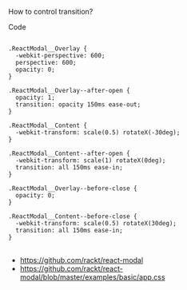 How to control transition?

Code

<pre>
<code>
.ReactModal__Overlay {
  -webkit-perspective: 600;
  perspective: 600;
  opacity: 0;
}

.ReactModal__Overlay--after-open {
  opacity: 1;
  transition: opacity 150ms ease-out;
}

.ReactModal__Content {
  -webkit-transform: scale(0.5) rotateX(-30deg);
}

.ReactModal__Content--after-open {
  -webkit-transform: scale(1) rotateX(0deg);
  transition: all 150ms ease-in;
}

.ReactModal__Overlay--before-close {
  opacity: 0;
}

.ReactModal__Content--before-close {
  -webkit-transform: scale(0.5) rotateX(30deg);
  transition: all 150ms ease-in;
}
</code>
</pre>
 
 - https://github.com/rackt/react-modal
 - https://github.com/rackt/react-modal/blob/master/examples/basic/app.css
 